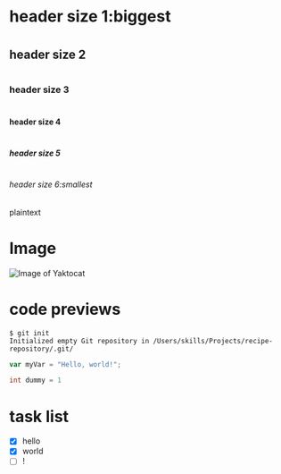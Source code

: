 # <h1> header size 1:biggest
# <h2> header size 2
# <h3> header size 3
# <h4> header size 4
# <h5> header size 5
# <h6> header size 6:smallest
plaintext

# <h1> Image
![Image of Yaktocat](https://octodex.github.com/images/yaktocat.png)

# <h1> code previews

```
$ git init
Initialized empty Git repository in /Users/skills/Projects/recipe-repository/.git/
```
``` javascript
var myVar = "Hello, world!";
```
``` c
int dummy = 1
```

# <h1> task list

- [X] hello
- [X] world
- [ ] !
